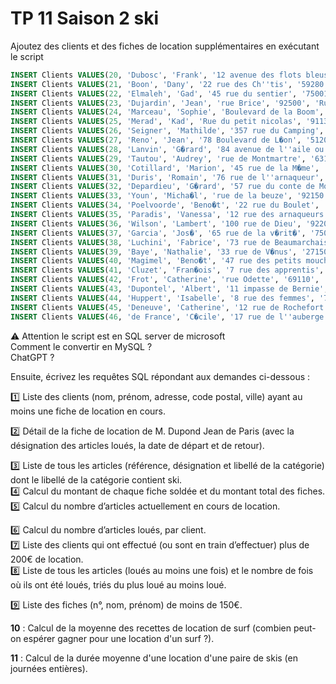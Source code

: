 
# TP 11 Saison 2 ski
Ajoutez des clients et des fiches de location supplémentaires en exécutant le script 
```sql
INSERT Clients VALUES(20, 'Dubosc', 'Frank', '12 avenue des flots bleus', '76140', 'Petit-Quevilly');
INSERT Clients VALUES(21, 'Boon', 'Dany', '22 rue des Ch''tis', '59280', 'Armenti�res');
INSERT Clients VALUES(22, 'Elmaleh', 'Gad', '45 rue du sentier', '75001', 'Paris');
INSERT Clients VALUES(23, 'Dujardin', 'Jean', 'rue Brice', '92500', 'Rueil-Malmaison');
INSERT Clients VALUES(24, 'Marceau', 'Sophie', 'Boulevard de la Boom', '75010', 'Paris');
INSERT Clients VALUES(25, 'Merad', 'Kad', 'Rue du petit nicolas', '91130', 'Ris-Orangis');
INSERT Clients VALUES(26, 'Seigner', 'Mathilde', '357 rue du Camping', '75012', 'Paris');
INSERT Clients VALUES(27, 'Reno', 'Jean', '78 Boulevard de L�on', '51200', 'Montmirail');
INSERT Clients VALUES(28, 'Lanvin', 'G�rard', '84 avenue de l''aile ou la cuisse', '92100', 'Boulogne-Billancourt');
INSERT Clients VALUES(29, 'Tautou', 'Audrey', 'rue de Montmartre', '63110', 'Beaumont');
INSERT Clients VALUES(30, 'Cotillard', 'Marion', '45 rue de la M�me', '13001', 'Marseille');
INSERT Clients VALUES(31, 'Duris', 'Romain', '76 rue de l''arnaqueur', '06000', 'Nice');
INSERT Clients VALUES(32, 'Depardieu', 'G�rard', '57 rue du conte de Mont�-Cristo', '36000', 'Ch�teauroux');
INSERT Clients VALUES(33, 'Youn', 'Micha�l', 'rue de la beuze', '92150', 'Suresnes');
INSERT Clients VALUES(34, 'Poelvoorde', 'Beno�t', '22 rue du Boulet', '22500', 'Paimpol');
INSERT Clients VALUES(35, 'Paradis', 'Vanessa', '12 rue des arnaqueurs', '94100', 'Saint-Maur-des-Foss�s');
INSERT Clients VALUES(36, 'Wilson', 'Lambert', '100 rue de Dieu', '92200', 'Neuilly-sur-Seine');
INSERT Clients VALUES(37, 'Garcia', 'Jos�', '65 rue de la v�rit�', '75001', 'Paris');
INSERT Clients VALUES(38, 'Luchini', 'Fabrice', '73 rue de Beaumarchais', '75016', 'Paris');
INSERT Clients VALUES(39, 'Baye', 'Nathalie', '33 rue de V�nus', '27150', 'Mainneville');
INSERT Clients VALUES(40, 'Magimel', 'Beno�t', '47 rue des petits mouchoirs', '33950', 'L�ge-Cap-Ferret');
INSERT Clients VALUES(41, 'Cluzet', 'Fran�ois', '7 rue des apprentis', '75018', 'Paris');
INSERT Clients VALUES(42, 'Frot', 'Catherine', 'rue Odette', '69110', 'Sainte Foy-l�s-Lyon');
INSERT Clients VALUES(43, 'Dupontel', 'Albert', '11 impasse de Bernie', '78100', 'Saintermain-en-Laye');
INSERT Clients VALUES(44, 'Huppert', 'Isabelle', '8 rue des femmes', '75002', 'Paris');
INSERT Clients VALUES(45, 'Deneuve', 'Catherine', '12 rue de Rochefort', '50100', 'Cherbourg-Octeville');
INSERT Clients VALUES(46, 'de France', 'C�cile', '17 rue de l''auberge espagnole', '08000', 'Charlesville-M�zi�res');
```
:warning: Attention le script est en SQL server de microsoft  
Comment le convertir en MySQL ?  
ChatGPT ?   
    
Ensuite, écrivez les requêtes SQL répondant aux demandes ci-dessous :
   
:one: Liste des clients (nom, prénom, adresse, code postal, ville) ayant au moins une fiche de location en cours. 

:two: Détail de la fiche de location de M. Dupond Jean de Paris (avec la désignation des articles loués, la date 
de départ et de retour). 

:three: Liste de tous les articles (référence, désignation et libellé de la catégorie) dont le libellé de la catégorie 
contient ski.  
:four: Calcul du montant de chaque fiche soldée et du montant total des fiches.   
:five: Calcul du nombre d’articles actuellement en cours de location.  

:six:
 Calcul du nombre d’articles loués, par client.   
:seven: Liste des clients qui ont effectué (ou sont en train d’effectuer) plus de 200€ de location.  
:eight: Liste de tous les articles (loués au moins une fois) et le nombre de fois où ils ont été loués, triés du plus 
loué au moins loué.   

:nine: Liste des fiches (n°, nom, prénom) de moins de 150€. 

**10** : Calcul de la moyenne des recettes de location de surf (combien peut-on espérer gagner pour une location 
d'un surf ?).  

**11** : Calcul de la durée moyenne d'une location d'une paire de skis (en journées entières).